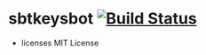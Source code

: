 # sbtkeysbot [![Build Status](https://secure.travis-ci.org/xuwei-k/sbtkeysbot.png)](http://travis-ci.org/xuwei-k/sbtkeysbot)

* licenses MIT License

